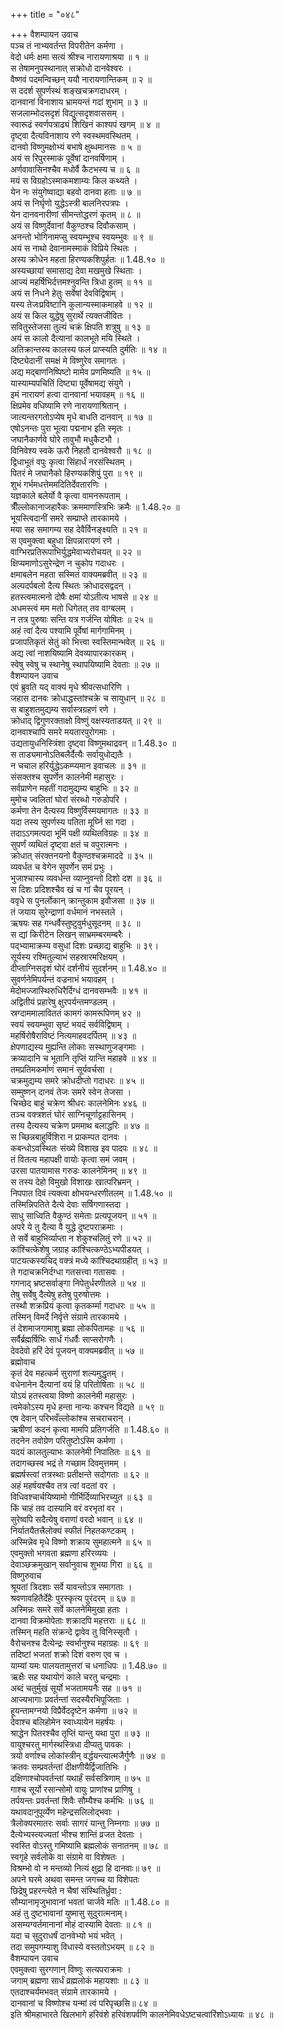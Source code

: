 +++
title = "०४८"

+++
वैशम्पायन उवाच  
पञ्च तं नाभ्यवर्तन्त विपरीतेन कर्मणा ।  
वेदो धर्मः क्षमा सत्यं श्रीश्च नारायणाश्रया ॥ १ ॥  
स तेषामनुपस्थानात् सक्रोधो दानवेश्वरः ।  
वैष्णवं पदमन्विच्छन् ययौ नारायणान्तिकम् ॥ २ ॥  
स ददर्श सुपर्णस्थं शङ्खचक्रगदाधरम् ।  
दानवानां विनाशाय भ्रामयन्तं गदां शुभाम् ॥ ३ ॥  
सजलाम्भोदसदृशं विद्युत्सदृशवाससम् ।  
स्वारूढं स्वर्णपत्राढ्यं शिखिनं काश्यपं खगम् ॥ ४ ॥  
दृष्ट्वा दैत्यविनाशाय रणे स्वस्थमवस्थितम् ।  
दानवो विष्णुमक्षोभ्यं बभाषे क्षुब्धमानसः ॥ ५ ॥  
अयं स रिपुरस्माकं पूर्वेषां दानवर्षिणाम् ।  
अर्णवावासिनश्चैव मधोर्वै कैटभस्य च ॥ ६ ॥  
मयं स विग्रहोऽस्माकमशाम्यः किल कथ्यते ।  
येन नः संयुगेष्वाद्या बहवो दानवा हताः ॥ ७ ॥  
अयं स निर्घृणो युद्धेऽस्त्री बालनिरपत्रपः ।  
येन दानवनारीणां सीमन्तोद्धरणं कृतम् ॥ ८ ॥  
अयं स विष्णुर्देवानां वैकुण्ठश्च दिवौकसाम् ।  
अनन्तो भोगिनामप्सु स्वयम्भूश्च स्वयम्भुवः ॥ ९ ॥  
अयं स नाथो देवानामस्माकं विप्रिये स्थितः ।  
अस्य क्रोधेन महता हिरण्यकशिपुर्हतः ॥ 1.48.१० ॥  
अस्यच्छायां समासाद्य देवा मखमुखे स्थिताः ।  
आज्यं महर्षिभिर्दत्तमश्नुवन्ति त्रिधा हुतम् ॥ ११ ॥  
अयं स निधने हेतुः सर्वेषां देवविद्विषाम् ।  
यस्य तेजःप्रविष्टानि कुलान्यस्माकमाहवे ॥ १२ ॥  
अयं स किल युद्धेषु सुरार्थे त्यक्तजीवितः ।  
सवितुस्तेजसा तुल्यं चक्रं क्षिपति शत्रुषु ॥ १३ ॥  
अयं स कालो दैत्यानां कालभूते मयि स्थिते ।  
अतिक्रान्तस्य कालस्य फलं प्राप्स्यति दुर्मतिः ॥ १४ ॥  
दिष्ट्येदानीं समक्षं मे विष्णुरेव समागतः ।  
अद्य मद्बाणनिष्पिष्टो मामेव प्रणमिष्यति ॥ १५ ॥  
यास्याम्यपचितिं दिष्ट्या पूर्वेषामद्य संयुगे ।  
इमं नारायणं हत्वा दानवानां भयावहम् ॥ १६ ॥  
क्षिप्रमेव वधिष्यामि रणे नारायणाश्रितान् ।  
जात्यन्तरगतोऽप्येष मृधे बाधति दानवान् ॥ १७ ॥  
एषोऽनन्तः पुरा भूत्वा पद्मनाभ इति स्मृतः ।  
जघानैकार्णवे घोरे तावुभौ मधुकैटभौ ।  
विनिवेश्य स्वके ऊरौ निहतौ दानवेश्वरौ ॥ १८ ॥  
द्विधाभूतं वपुः कृत्वा सिंहार्धं नरसंस्थितम् ।  
पितरं मे जघानैको हिरण्यकशिपुं पुरा ॥ १९ ॥  
शुभं गर्भमधत्तेममदितिर्देवतारणिः ।  
यज्ञकाले बलेर्यो वै कृत्वा वामनरूपताम् ।  
त्रीँल्लोकानाजहारैकः क्रममाणस्त्रिभिः क्रमैः ॥ 1.48.२० ॥  
भूयस्त्विदानीं समरे सम्प्राप्ते तारकामये ।  
मया सह समागम्य सह देवैर्विनङ्क्ष्यति ॥ २१ ॥  
स एवमुक्त्वा बहुधा क्षिपन्नारायणं रणे ।  
वाग्भिरप्रतिरूपाभिर्युद्धमेवाभ्यरोचयत् ॥ २२ ॥  
क्षिप्यमाणोऽसुरेन्द्रेण न चुकोप गदाधरः ।  
क्षमाबलेन महता सस्मितं वाक्यमब्रवीत् ॥ २३ ॥  
अल्पदर्पबलो दैत्य स्थितः क्रोधादसद्वदन् ।  
हतस्त्वमात्मनो दोषैः क्षमां योऽतीत्य भाषसे ॥ २४ ॥  
अधमस्त्वं मम मतो धिगेतत् तव वाग्बलम् ।  
न तत्र पुरुषाः सन्ति यत्र गर्जन्ति योषितः ॥ २५ ॥  
अहं त्वां दैत्य पश्यामि पूर्वेषां मार्गगामिनम् ।  
प्रजापतिकृतं सेतुं को भित्त्वा स्वस्तिमान्भवेत् ॥ २६ ॥  
अद्य त्वां नाशयिष्यामि देवव्यापारकारकम् ।  
स्वेषु स्वेषु च स्थानेषु स्थापयिष्यामि देवताः ॥ २७ ॥  
वैशम्पायन उवाच  
एवं ब्रुवति यद् वाक्यं मृधे श्रीवत्सधारिणि ।  
जहास दानवः क्रोधाद्धस्तांश्चक्रे च सायुधान् ॥ २८ ॥  
स बाहुशतमुद्यम्य सर्वास्त्रग्रहणं रणे ।  
क्रोधाद् द्विगुणरक्ताक्षो विष्णुं वक्षस्यताडयत् ॥ २९ ॥  
दानवाश्चापि समरे मयतारपुरोगमाः ।  
उद्यतायुधनिस्त्रिंशा दृष्ट्वा विष्णुमथाद्रवन् ॥ 1.48.३० ॥  
स ताड्यमानोऽतिबलैर्दैत्यैः सर्वायुधोद्यतैः ।  
न चचाल हरिर्युद्धेऽकम्प्यमान इवाचलः ॥ ३१ ॥  
संसक्तश्च सुपर्णेन कालनेमी महासुरः ।  
सर्वप्राणेन महतीं गदामुद्यम्य बाहुभिः ॥ ३२ ॥  
मुमोच ज्वलितां घोरां संरब्धो गरुडोपरि ।  
कर्मणा तेन दैत्यस्य विष्णुर्विस्मयमागतः ॥ ३३ ॥  
यदा तस्य सुपर्णस्य पतिता मूर्घ्नि सा गदा ।  
तदाऽऽगमत्पदा भूमिं पक्षी व्यथितविग्रहः ॥ ३४ ॥  
सुपर्णं व्यथितं दृष्ट्वा क्षतं च वपुरात्मनः ।  
क्रोधात् संरक्तनयनो वैकुण्ठश्चक्रमाददे ॥ ३५ ॥  
व्यवर्धत च वेगेन सुपर्णेन समं प्रभुः ।  
भुजाश्चास्य व्यवर्धन्त व्याप्नुवन्तो दिशो दश ॥ ३६ ॥  
स दिशः प्रदिशश्चैव खं च गां चैव पूरयन् ।  
ववृधे स पुनर्लोकान् क्रान्तुकाम इवौजसा ॥ ३७ ॥  
तं जयाय सुरेन्द्राणां वर्धमानं नभस्तले ।  
ऋषयः सह गन्धर्वैस्तुष्टुवुर्मधुसूदनम् ॥ ३८ ॥  
स द्यां किरीटेन लिखन् साभ्रमम्बरमम्बरैः ।  
पद्भ्यामाक्रम्य वसुधां दिशः प्रच्छाद्य बाहुभिः ॥ ३९।  
सूर्यस्य रश्मितुल्याभं सहस्रारमरिक्षयम् ।  
दीप्ताग्निसदृशं घोरं दर्शनीयं सुदर्शनम् ॥ 1.48.४० ॥  
सुवर्णनेमिपर्यन्तं वज्रनाभं भयावहम् ।  
मेदोमज्जास्थिरुधिरैर्दिग्धं दानवसम्भवैः ॥ ४१ ॥  
अद्वितीयं प्रहारेषु क्षुरपर्यन्तमण्डलम् ।  
स्रग्दाममालाविततं कामगं कामरूपिणम् ४२ ॥  
स्वयं स्वयम्भुवा सृष्टं भयदं सर्वविद्विषाम् ।  
महर्षिरोषैराविष्टं नित्यमाहवदर्पितम् ॥ ४३ ॥  
क्षेपणाद्यस्य मुह्यन्ति लोकाः सस्थाणुजङ्गमाः ।  
क्रव्यादानि च भूतानि तृप्तिं यान्ति महाहवे ॥ ४४ ॥  
तमप्रतिमकर्माणं समानं सूर्यवर्चसा ।  
चक्रमुद्यम्य समरे क्रोधदीप्तो गदाधरः ॥ ४५ ॥  
सम्मुष्णन् दानवं तेजः समरे स्वेन तेजसा ।  
चिच्छेद बाहुं चक्रेण श्रीधरः कालनेमिनः ४४६ ॥  
तञ्च वक्त्रशतं घोरं साग्निचूर्णाट्टहासिनम् ।  
तस्य दैत्यस्य चक्रेण प्रममाथ बलाद्धरिः ॥ ४७ ॥  
स च्छिन्नबाहुर्विशिरा न प्राकम्पत दानवः ।  
कबन्धोऽवस्थितः संख्ये विशाख इव पादपः ॥ ४८ ॥  
तं वितत्य महापक्षी वायोः कृत्वा समं जवम् ।  
उरसा पातयामास गरुडः कालनेमिनम् ॥ ४९ ॥  
स तस्य देहो विमुखो विशाखः खात्परिभ्रमन् ।  
निपपात दिवं त्यक्त्वा क्षोभयन्धरणीतलम् ॥ 1.48.५० ॥  
तस्मिन्निपतिते दैत्ये देवाः सर्षिगणास्तदा ।  
साधु साध्विति वैकुण्ठं समेताः प्रत्यपूजयन् ॥ ५१ ॥  
अपरे ये तु दैत्या वै युद्धे दुष्टपराक्रमाः ।  
ते सर्वे बाहुभिर्व्याप्ता न शेकुश्चलितुं रणे ॥ ५२ ॥  
कांश्चित्केशेषु जग्राह कांश्चित्कण्ठेऽभ्यपीडयत् ।  
पाटयत्कस्यचिद् वक्त्रं मध्ये कांश्चिदथाग्रहीत् ॥ ५३ ॥  
ते गदाचक्रनिर्दग्धा गतसत्त्वा गतासवः ।  
गगनाद् भ्रष्टसर्वाङ्गा निपेतुर्धरणीतले ॥ ५४ ॥  
तेषु सर्वेषु दैत्येषु हतेषु पुरुषोत्तमः ।  
तस्थौ शक्रप्रियं कृत्वा कृतकर्म्मा गदाधरः ॥ ५५ ॥  
तस्मिन् विमर्दे निर्वृत्ते संग्रामे तारकामये ।  
तं देशमाजगामाशु ब्रह्मा लोकपितामहः ॥ ५६ ॥  
सर्वैर्ब्रह्मर्षिभिः सार्धं गंधर्वैः साप्सरोगणैः ।  
देवदेवो हरिं देवं पूजयन् वाक्यमब्रवीत् ॥ ५७ ॥  
ब्रह्मोवाच  
कृतं देव महत्कर्म सुराणां शल्यमुद्धृतम् ।  
वधेनानेन दैत्यानां वयं हि परितोषिताः ॥ ५८ ॥  
योऽयं हतस्त्वया विष्णो कालनेमी महासुरः ।  
त्वमेकोऽस्य मृधे हन्ता नान्यः कश्चन विद्यते ॥ ५९ ॥  
एष देवान् परिभवँल्लोकांश्च सचराचरान् ।  
ऋषीणां कदनं कृत्वा मामपि प्रतिगर्जति ॥ 1.48.६० ॥  
तदनेन तवोग्रेण परितुष्टोऽस्मि कर्मणा ।  
यदयं कालतुल्याभः कालनेमी निपातितः ॥ ६१ ॥  
तदागच्छस्व भद्रं ते गच्छाम दिवमुत्तमम् ।  
ब्रह्मर्षस्त्वां तत्रस्थाः प्रतीक्षन्ते सदोगताः ॥ ६२ ॥  
अहं महर्षयश्चैव तत्र त्वां वदतां वर ।  
विधिवश्चार्चयिष्यामो गीर्भिर्दिव्याभिरच्युत ॥ ६३ ॥  
किं चाहं तव दास्यामि वरं वरभृतां वर ।  
सुरेष्वपि सदैत्येषु वराणां वरदो भवान् ॥ ६४ ॥  
निर्यातयैतत्त्रैलोक्यं स्फीतं निहतकण्टकम् ।  
अस्मिन्नेव मृधे विष्णो शक्राय सुमहात्मने ॥ ६५ ॥  
एवमुक्तो भगवता ब्रह्मणा हरिरव्ययः ।  
देवाञ्छक्रमुखान् सर्वानुवाच शुभया गिरा ॥ ६६ ॥  
विष्णुरुवाच  
श्रूयतां त्रिदशाः सर्वे यावन्तोऽत्र समागताः ।  
श्रवणावहितैर्देहैः पुरस्कृत्य पुरंदरम् ॥ ६७ ॥  
अस्मिन्नः समरे सर्वे कालनेमिमुखा हताः ।  
दानवा विक्रमोपेताः शक्रादपि महत्तराः ॥ ६८ ॥  
तस्मिन् महति संक्रन्दे द्वावेव तु विनिस्सृतौ ।  
वैरोचनश्च दैत्येन्द्रः स्वर्भानुश्च महाग्रहः ॥ ६९ ॥  
तदिष्टां भजतां शक्रो दिशं वरुण एव च ।  
याम्यां यमः पालयतामुत्तरां च धनाधिपः ॥ 1.48.७० ॥  
ऋक्षैः सह यथायोगं काले चरतु चन्द्रमाः ।  
अब्दं चतुर्मुखं सूर्यो भजतामयनैः सह ॥ ७१ ॥  
आज्यभागाः प्रवर्तन्तां सदस्यैरभिपूजिताः ।  
हूयन्तामग्नयो विप्रैर्वेददृष्टेन कर्मणा ॥ ७२ ॥  
देवाश्च बलिहोमेन स्वाध्यायेन महर्षयः ।  
श्राद्धेन पितरश्चैव तृप्तिं यान्तु यथा पुरा ॥ ७३ ॥  
वायुश्चरतु मार्गस्थस्त्रिधा दीप्यतु पावकः ।  
त्रयो वर्णाश्च लोकांस्त्रीन् वर्द्धयन्त्यात्मजैर्गुणैः ॥ ७४ ॥  
क्रतवः सम्प्रवर्तन्तां दीक्षणीयैर्द्विजातिभिः ।  
दक्षिणाश्चोपवर्तन्तां यथार्हं सर्वसत्रिणाम् ॥ ७५ ॥  
गाश्च सूर्यो रसान्सोमो वायुः प्राणांश्च प्राणिषु ।  
तर्पयन्तः प्रवर्तन्तां शिवैः सौम्यैश्च कर्मभिः ॥ ७६ ॥  
यथावदानुपूर्व्येण महेन्द्रसलिलोद्भवाः ।  
त्रैलोक्यरमातरः सर्वाः सागरं यान्तु निम्नगाः ॥ ७७ ॥  
दैत्येभ्यस्त्यज्यतां भीश्च शान्तिं व्रजत देवताः ।  
स्वस्ति वोऽस्तु गमिष्यामि ब्रह्मलोकं सनातनम् ॥ ७८ ॥  
स्वगृहे सर्वलोके वा संग्रामे वा विशेषतः ।  
विश्रम्भो वो न मन्तव्यो नित्यं क्षुद्रा हि दानवाः॥ ७९ ॥  
अपने घरमे अथवा समन्त जगच्च या विशेपतः  
छिद्रेषु प्रहरन्त्येते न चैषां संस्थितिर्ध्रुवा :  
सौम्यानामृजुभावानां भवतां चार्जवे मतिः ॥ 1.48.८० ॥  
अहं तु दुष्टभावानां युष्मासु सुदुरात्मनाम्।  
असम्यग्वर्तमानानां मोहं दास्यामि देवताः ॥ ८१ ॥  
यदा च सुदुराधर्षं दानवेभ्यो भयं भवेत् ।  
तदा समुपगम्याशु विधास्ये वस्ततोऽभयम् ॥ ८२ ॥  
वैशम्पायन उवाच  
एवमुक्त्वा सुरगणान् विष्णुः सत्यपराक्रमः ।  
जगाम् ब्रह्मणा सार्धं व्रह्मलोकं महायशाः ॥ ८३ ॥  
एतदाश्चर्यमभवत् संग्रामे तारकामये ।  
दानवानां च विष्णोश्च यन्मां त्वं परिपृच्छसि॥ ८४ ॥  
इति श्रीमहाभारते खिलभागे हरिवंशे हरिवंशपर्वणि कालनेमिवधेऽष्टचत्वारिंशोऽध्यायः ॥ ४८ ॥